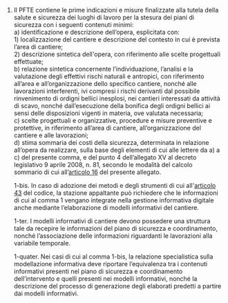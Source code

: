 1. Il PFTE contiene le prime indicazioni e misure finalizzate alla tutela della salute e sicurezza dei luoghi di lavoro per la stesura dei piani di sicurezza con i seguenti contenuti minimi:<br>a) identificazione e descrizione dell’opera, esplicitata con:<br>1) localizzazione del cantiere e descrizione del contesto in cui è prevista l’area di cantiere;<br>2) descrizione sintetica dell'opera, con riferimento alle scelte progettuali effettuate;<br>b) relazione sintetica concernente l’individuazione, l’analisi e la valutazione degli effettivi rischi naturali e antropici, con riferimento all’area e all’organizzazione dello specifico cantiere, nonché alle lavorazioni interferenti, ivi compresi i rischi derivanti dal possibile rinvenimento di ordigni bellici inesplosi, nei cantieri interessati da attività di scavo, nonché dall’esecuzione della bonifica degli ordigni bellici ai sensi delle disposizioni vigenti in materia, ove valutata necessaria;<br>c) scelte progettuali e organizzative, procedure e misure preventive e protettive, in riferimento all’area di cantiere, all’organizzazione del cantiere e alle lavorazioni;<br>d) stima sommaria dei costi della sicurezza, determinata in relazione all’opera da realizzare, sulla base degli elementi di cui alle lettere da a) a c) del presente comma, e del punto 4 dell’allegato XV al decreto legislativo 9 aprile 2008, n. 81, secondo le modalità del calcolo sommario di cui all’[articolo 16](/index.html?article=allegato-1.7-articolo-16&version=2) del presente allegato.

   1-bis. In caso di adozione dei metodi e degli strumenti di cui all'[articolo 43](/index.html?article=articolo-43&version=2) del codice, la stazione appaltante può richiedere che le informazioni di cui al comma 1 vengano integrate nella gestione informativa digitale anche mediante l’elaborazione di modelli informativi del cantiere. 

   1-ter. I modelli informativi di cantiere devono possedere una struttura tale da recepire le informazioni del piano di sicurezza e coordinamento, nonché l’associazione delle informazioni riguardanti le lavorazioni alla variabile temporale. 

   1-quater. Nei casi di cui al comma 1-bis, la relazione specialistica sulla modellazione informativa deve riportare l’equivalenza tra i contenuti informativi presenti nel piano di sicurezza e coordinamento dell’intervento e quelli presenti nei modelli informativi, nonché la descrizione del processo di generazione degli elaborati predetti a partire dai modelli informativi. 